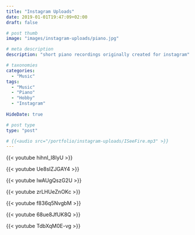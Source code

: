 ```yaml
---
title: "Instagram Uploads"
date: 2019-01-01T19:47:09+02:00
draft: false

# post thumb
image: "images/instagram-uploads/piano.jpg"

# meta description
description: "short piano recordings originally created for instagram"

# taxonomies
categories: 
  - "Music"
tags:
  - "Music"
  - "Piano"
  - "Hobby"
  - "Instagram"
  
HideDate: true

# post type
type: "post"

# {{<audio src="/portfolio/instagram-uploads/ISeeFire.mp3" >}} 
---
```


{{< youtube hihnI_I8IyU >}} 

{{< youtube Ue8sIZJGAY4 >}} 

{{< youtube IwAUgQszG2U >}} 

{{< youtube zrLHUeZnOKc >}} 

{{< youtube f836q5NvgbM >}} 

{{< youtube 68ue8JfUK8Q >}} 

{{< youtube TdbXqM0E-vg >}} 




